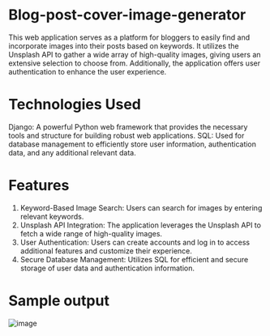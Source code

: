 # Blog-post-cover-image-generator

This web application serves as a platform for bloggers to easily find and incorporate images into their posts based on keywords. It utilizes the Unsplash API to gather a wide array of high-quality images, giving users an extensive selection to choose from. Additionally, the application offers user authentication to enhance the user experience.

# Technologies Used
Django: A powerful Python web framework that provides the necessary tools and structure for building robust web applications.
SQL: Used for database management to efficiently store user information, authentication data, and any additional relevant data.

# Features
1. Keyword-Based Image Search: Users can search for images by entering relevant keywords.
2. Unsplash API Integration: The application leverages the Unsplash API to fetch a wide range of high-quality images.
3. User Authentication: Users can create accounts and log in to access additional features and customize their experience.
4. Secure Database Management: Utilizes SQL for efficient and secure storage of user data and authentication information.

# Sample output
![image](https://github.com/Shivapriya1726/Blog-post-cover-image-generator/assets/90460346/6fbad4e5-97eb-46f7-85e6-0d12469f4a7a)

